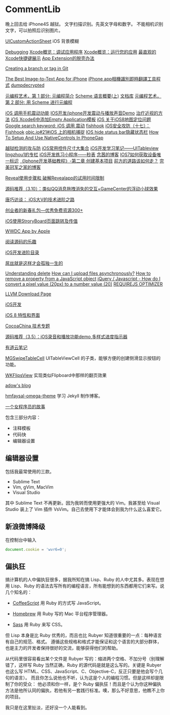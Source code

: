 CommentLib
==========

晚上回去给 iPhone4S 越狱。
文字扫描识别。先英文字母和数字。
不能相机识别文字，可以拍照后识别图片。

[UICustomActionSheet](https://github.com/pchernovolenko/UICustomActionSheet)
iOS 背景模糊

[Debugging](https://developer.apple.com/support/technical/debugging/)
[Xcode概览：调试应用程序](http://www.cocoachina.com/ios/20141128/10358.html)
[Xcode概览：运行您的应用](http://www.cocoachina.com/ios/20141212/10600.html)
[最直观的Xcode快捷键展示](http://www.cocoachina.com/ios/20141217/10671.html)
[App Extension的脱壳办法](http://www.cocoachina.com/ios/20150312/11310.html)

[Creating a branch or tag in Git](https://www.drupal.org/node/1066342)

[The Best Image-to-Text App for iPhone](http://lifehacker.com/5829568/the-best-image-to-text-app-for-iphone)
[iPhone app相機識別即時翻譯工具程式](http://www.waalii.com/home/wfree/201307/20130711-04-scandic-si-gen-pai-zhao-fan)
[dumpdecrypted](https://github.com/stefanesser/dumpdecrypted)

[元编程艺术，第 1 部分: 元编程简介](http://www.ibm.com/developerworks/cn/linux/l-metaprog1.html)
[Scheme 语言概要(上)](http://www.ibm.com/developerworks/cn/linux/l-schm/index1.html)
[文档库](http://www.ibm.com/developerworks/cn/views/linux/libraryview.jsp?sort_by=&show_abstract=true&show_all=&search_flag=&contentarea_by=%E6%89%80%E6%9C%89%E4%B8%93%E5%8C%BA&search_by=Scheme&product_by=-1&topic_by=-1&type_by=%E6%89%80%E6%9C%89%E7%B1%BB%E5%88%AB&ibm-search=%E6%90%9C%E7%B4%A2)
[元编程艺术，第 2 部分: 用 Scheme 进行元编程](http://www.ibm.com/developerworks/cn/linux/l-metaprog2.html)

[iOS 调用手机震动功能](http://blog.sina.com.cn/s/blog_8be86ad30102v1qa.html)
[IOS开发/iphone开发震动与播放声音Demo](http://blog.sina.com.cn/s/blog_68661bd80101d2bj.html)
[治疗近视的方法](http://blog.sina.com.cn/s/blog_8be86ad30100xhtr.html)
[iOS Xcode6中添加Empty Application模板](http://blog.sina.com.cn/s/blog_8be86ad30102v1w2.html)
[iOS 关于iOS8地图定位问题](http://blog.sina.com.cn/s/blog_8be86ad30102v1r0.html)
[Google search keyword: iOS 调用 震动](https://search.disconnect.me/searchTerms/serp?search=9db866a4-3f90-4d48-ad21-afdb3b2ec060)
[fishhook](https://github.com/facebook/fishhook)
[iOS安全攻防（十七）：Fishhook](http://blog.csdn.net/yiyaaixuexi/article/details/19094765)
[objc.io#21#iOS 上的相机捕捉](http://www.cocoachina.com/ios/20150311/11296.html)
[IOS hide status bar隐藏状态栏](http://blog.csdn.net/hamasn/article/details/17446915)
[How To Setup And Use NativeControls In PhoneGap](http://nathancampos.me/post/23831039066/how-to-setup-and-use-nativecontrols-in-phonegap)

[越狱检测的攻与防](http://blog.csdn.net/yiyaaixuexi/article/details/20286929)
[iOS常用控件尺寸大集合](http://blog.csdn.net/yiyaaixuexi/article/details/7787456)
[iOS开发学习笔记——UITableview](http://blog.csdn.net/yiyaaixuexi/article/details/7357923)
[lingzhou1的专栏](http://blog.csdn.net/lingzhou1)
[iOS开发练习小程序——秒表](http://blog.csdn.net/yiyaaixuexi/article/details/7365493)
[念茜的博客](http://blog.csdn.net/yiyaaixuexi/article/month/2012/03)
[IOS7如何获取设备唯一标识](http://www.cnblogs.com/max5945/archive/2013/06/24/3152292.html)
[《Iphone开发基础教程》-第二章 创建基本项目](http://blog.sina.com.cn/s/blog_60b45f230100dny0.html)
[前方的道路该如何走？](http://blog.sina.com.cn/s/blog_60b45f230100e98s.html)
[完美冠军之家的博客](http://blog.sina.com.cn/s/articlelist_1622433571_0_5.html)

[Reveal使用步骤和 破解Revealapp的试用时间限制](http://blog.csdn.net/sunyazhou13/article/details/21698425)

[源码推荐（3.10）：类似QQ消息拖拽消失的交互+GameCenter的浮动小球效果](http://www.cocoachina.com/ios/20150310/11282.html)

[唐巧访谈： iOS大V的技术进阶之路](http://www.cocoachina.com/programmer/20150115/10930.html)

[创业者的新春礼包—优秀免费资源300+](http://www.cocoachina.com/programmer/20150225/11181.html)

[iOS使用StroryBoard页面跳转及传值](http://www.cocoachina.com/ios/20141124/10301.html)

[WWDC App by Apple](https://itunes.apple.com/us/app/wwdc/id640199958?ls=1&mt=8)

[阅读源码的乐趣](http://www.cocoachina.com/programmer/20141218/10683.html)

[iOS开发进阶目录](https://github.com/tangqiaoboy/iOS-Pro/blob/master/TableOfContents.md)

[屌丝就是这样才会孤独一生的](http://www.miaopai.com/show/x7JzplCHuLeX7lz-EpP4aw__.htm)

[Understanding delete](http://perfectionkills.com/understanding-delete/)
[How can I upload files asynchronously?](http://stackoverflow.com/questions/166221/how-can-i-upload-files-asynchronously)
[How to remove a property from a JavaScript object](http://stackoverflow.com/questions/208105/how-to-remove-a-property-from-a-javascript-object)
[jQuery / Javascript - How do I convert a pixel value (20px) to a number value (20)](http://stackoverflow.com/questions/3024084/jquery-javascript-how-do-i-convert-a-pixel-value-20px-to-a-number-value-2)
[REQUIREJS OPTIMIZER](http://requirejs.org/docs/optimization.html)

[LLVM Download Page](http://llvm.org/releases/download.html)

[iOS开发](http://www.cocoachina.com/ios/)

[iOS 8 特性和界面](http://www.cocoachina.com/special/ios8/)

[CocoaChina 技术专题](http://www.cocoachina.com/special/)

[源码推荐（3.5）：iOS录音和播放功能demo,多样式进度指示器](http://www.cocoachina.com/ios/20150305/11223.html)

[有道云笔记](http://note.youdao.com/download.html#mac)

[MGSwipeTableCell](https://github.com/MortimerGoro/MGSwipeTableCell)
UITableViewCell 的子类，能够方便的创建侧滑显示按钮的功能。

[WKFlipsView](https://github.com/adow/WKFlipsView)
实现类似Flipboard中那样的翻页效果

[adow's blog](http://codingnext.com/)

[hmfaysal-omega-theme](https://github.com/hmfaysal/hmfaysal-omega-theme/blob/gh-pages/_layouts/post.html)
学习 Jekyll 制作博客。

[一个女程序员的故事](http://www.wxzzz.com/1322.html)

包含三部分内容：
- 注释模板
- 代码快
- 编辑器设置

编辑器设置
----------

包括我最常使用的三款。

- Sublime Text
- Vim, gVim, MacVim
- Visual Studio

其中 Sublime Text 不再更新。因为我转而使用更强大的 Vim。我甚至给 Visual Studio
装上了 Vim 插件 VsVim。自己去使用下才能体会到我为什么这么喜爱它。

新浪微博降级
-----------

在控制台中输入

```JavaScript
document.cookie = 'wvr6=0';
```

偏执狂
-----

搞计算机的人中偏执狂很多，据我所知在搞 Lisp、Ruby 的人中尤其多。表现在想用 Lisp、Ruby 
的语法去写所有的编程语言，所有能想到的东西都用它们来写。说几个知名的：

* [CoffeeScript](https://github.com/jashkenas/coffeescript)
  用 Ruby 的方式写 JavaScript。

* [Homebrew](https://github.com/Homebrew/homebrew)
  用 Ruby 写的 Mac 平台程序管理器。

* [Sass](https://github.com/sass/sass)
  用 Ruby 来写 CSS。

但 Lisp 本身是比 Ruby 优秀的，而且也比 Rubyer 知道很重要的一点：每种语言有自己的规范、格式。
遵循这些规格和格式才能保证和这个语言的大部分群体，也是主力的开发者保持很好的交流，能够获得他们的帮助。

从代码里很容易看出某个文件是 Rubyer 写的：缩进两个空格、不加分号（别理解错了，这样写 Ruby 
当然正确，Ruby 的源代码是就是这么写的。关键是 Rubyer 也这么写 HTML、CSS、JavaScript、C、Objective-C，反正只要是他会写个几句的语言）。
而且你怎么说他也不听，认为这是个人的编程习惯。但是这样却是限制了你的受众：
他必须和你一样，是个 Ruby 偏执狂！而且是个认为你这种偏执方法是他所认同的偏执，若他有另一套践行标准。噢，那么不好意思，他瞧不上你的项目。

我只是在这里扯淡，还好没一个人能看到。
